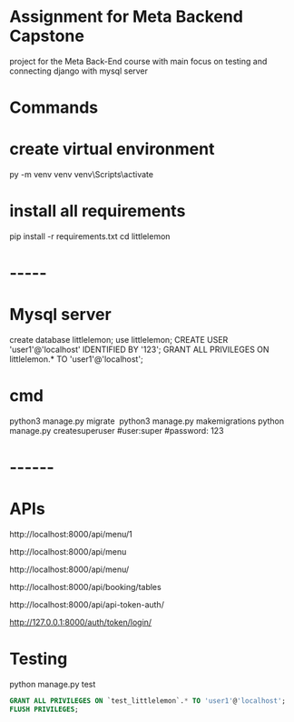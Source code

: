 # Assignment for Meta Backend Capstone
project for the Meta Back-End course with main focus on testing and connecting django with mysql server


# Commands

# create virtual environment
py -m venv venv
venv\Scripts\activate
# install all requirements
pip install -r requirements.txt
cd littlelemon


# -----

# Mysql server
create database littlelemon;
use littlelemon;
CREATE USER 'user1'@'localhost' IDENTIFIED BY '123';
GRANT ALL PRIVILEGES ON littlelemon.* TO 'user1'@'localhost';


# cmd
python3 manage.py migrate 
python3 manage.py makemigrations
python manage.py createsuperuser
#user:super
#password: 123


# ------

# APIs

http://localhost:8000/api/menu/1

http://localhost:8000/api/menu

http://localhost:8000/api/menu/

http://localhost:8000/api/booking/tables

http://localhost:8000/api/api-token-auth/

http://127.0.0.1:8000/auth/token/login/

# Testing

python manage.py test

```sql
GRANT ALL PRIVILEGES ON `test_littlelemon`.* TO 'user1'@'localhost';
FLUSH PRIVILEGES;
